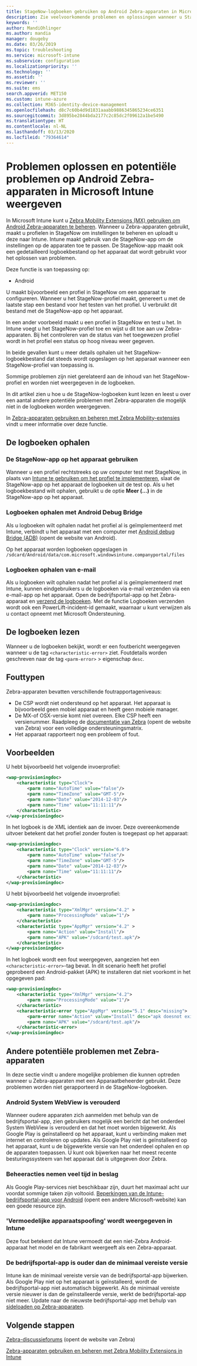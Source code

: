 ```yaml
---
title: StageNow-logboeken gebruiken op Android Zebra-apparaten in Microsoft Intune - Azure | Microsoft Docs
description: Zie veelvoorkomende problemen en oplossingen wanneer u StageNow op Android-apparaten gebruikt met Microsoft Intune. U krijgt ook meer informatie over het ophalen van logboeken en voorbeelden van hoe u de logboeken controleert op succes of fouten.
keywords: ''
author: MandiOhlinger
ms.author: mandia
manager: dougeby
ms.date: 03/26/2019
ms.topic: troubleshooting
ms.service: microsoft-intune
ms.subservice: configuration
ms.localizationpriority: ''
ms.technology: ''
ms.assetid: ''
ms.reviewer: ''
ms.suite: ems
search.appverid: MET150
ms.custom: intune-azure
ms.collection: M365-identity-device-management
ms.openlocfilehash: d8c7c60b4d9d1831aaabb9886345865234ce6351
ms.sourcegitcommit: 3d895be2844bda2177c2c85dc2f09612a1be5490
ms.translationtype: HT
ms.contentlocale: nl-NL
ms.lasthandoff: 03/13/2020
ms.locfileid: "79364614"
---
```

# <a name="troubleshoot-and-see-potential-issues-on-android-zebra-devices-in-microsoft-intune"></a>Problemen oplossen en potentiële problemen op Android Zebra-apparaten in Microsoft Intune weergeven



In Microsoft Intune kunt u [Zebra Mobility Extensions (MX) gebruiken om Android Zebra-apparaten te beheren](android-zebra-mx-overview.md). Wanneer u Zebra-apparaten gebruikt, maakt u profielen in StageNow om instellingen te beheren en uploadt u deze naar Intune. Intune maakt gebruik van de StageNow-app om de instellingen op de apparaten toe te passen. De StageNow-app maakt ook een gedetailleerd logboekbestand op het apparaat dat wordt gebruikt voor het oplossen van problemen.

Deze functie is van toepassing op:

- Android

U maakt bijvoorbeeld een profiel in StageNow om een apparaat te configureren. Wanneer u het StageNow-profiel maakt, genereert u met de laatste stap een bestand voor het testen van het profiel. U verbruikt dit bestand met de StageNow-app op het apparaat.

In een ander voorbeeld maakt u een profiel in StageNow en test u het. In Intune voegt u het StageNow-profiel toe en wijst u dit toe aan uw Zebra-apparaten. Bij het controleren van de status van het toegewezen profiel wordt in het profiel een status op hoog niveau weer gegeven.

In beide gevallen kunt u meer details ophalen uit het StageNow-logboekbestand dat steeds wordt opgeslagen op het apparaat wanneer een StageNow-profiel van toepassing is.

Sommige problemen zijn niet gerelateerd aan de inhoud van het StageNow-profiel en worden niet weergegeven in de logboeken.

In dit artikel zien u hoe u de StageNow-logboeken kunt lezen en leest u over een aantal andere potentiële problemen met Zebra-apparaten die mogelijk niet in de logboeken worden weergegeven.

In [Zebra-apparaten gebruiken en beheren met Zebra Mobility-extensies](android-zebra-mx-overview.md) vindt u meer informatie over deze functie.

## <a name="get-the-logs"></a>De logboeken ophalen

### <a name="use-the-stagenow-app-on-the-device"></a>De StageNow-app op het apparaat gebruiken
Wanneer u een profiel rechtstreeks op uw computer test met StageNow, in plaats van [Intune te gebruiken om het profiel te implementeren](android-zebra-mx-overview.md#step-4-create-a-device-management-profile-in-stagenow), slaat de StageNow-app op het apparaat de logboeken uit de test op. Als u het logboekbestand wilt ophalen, gebruikt u de optie **Meer (...)** in de StageNow-app op het apparaat.

### <a name="get-logs-using-android-debug-bridge"></a>Logboeken ophalen met Android Debug Bridge
Als u logboeken wilt ophalen nadat het profiel al is geïmplementeerd met Intune, verbindt u het apparaat met een computer met [Android debug Bridge (ADB)](https://developer.android.com/studio/command-line/adb) (opent de website van Android).

Op het apparaat worden logboeken opgeslagen in `/sdcard/Android/data/com.microsoft.windowsintune.companyportal/files`

### <a name="get-logs-from-email"></a>Logboeken ophalen van e-mail
Als u logboeken wilt ophalen nadat het profiel al is geïmplementeerd met Intune, kunnen eindgebruikers u de logboeken via e-mail verzenden via een e-mail-app op het apparaat. Open de bedrijfsportal-app op het Zebra-apparaat en [verzend de logboeken](https://docs.microsoft.com/user-help/send-logs-to-your-it-admin-by-email-android). Met de functie Logboeken verzenden wordt ook een PowerLift-incident-id gemaakt, waarnaar u kunt verwijzen als u contact opneemt met Microsoft Ondersteuning.

## <a name="read-the-logs"></a>De logboeken lezen

Wanneer u de logboeken bekijkt, wordt er een foutbericht weergegeven wanneer u de tag `<characteristic-error>` ziet. Foutdetails worden geschreven naar de tag `<parm-error>` > eigenschap `desc`.

## <a name="error-types"></a>Fouttypen

Zebra-apparaten bevatten verschillende foutrapportageniveaus:

- De CSP wordt niet ondersteund op het apparaat. Het apparaat is bijvoorbeeld geen mobiel apparaat en heeft geen mobiele manager.
- De MX-of OSX-versie komt niet overeen. Elke CSP heeft een versienummer. Raadpleeg de [documentatie van Zebra](http://techdocs.zebra.com/mx/) (opent de website van Zebra) voor een volledige ondersteuningsmatrix.
- Het apparaat rapporteert nog een probleem of fout.

## <a name="examples"></a>Voorbeelden

U hebt bijvoorbeeld het volgende invoerprofiel:

```xml
<wap-provisioningdoc>
    <characteristic type="Clock">
        <parm name="AutoTime" value="false"/>
        <parm name="TimeZone" value="GMT-5"/>
        <parm name="Date" value="2014-12-03"/>
        <parm name="Time" value="11:11:11"/>
    </characteristic>
</wap-provisioningdoc>
```

In het logboek is de XML identiek aan de invoer. Deze overeenkomende uitvoer betekent dat het profiel zonder fouten is toegepast op het apparaat:

```xml
<wap-provisioningdoc>
    <characteristic type="Clock" version="6.0">
        <parm name="AutoTime" value="false"/>
        <parm name="TimeZone" value="GMT-5"/>
        <parm name="Date" value="2014-12-03"/>
        <parm name="Time" value="11:11:11"/>
    </characteristic>
</wap-provisioningdoc>
```

U hebt bijvoorbeeld het volgende invoerprofiel:

```xml
<wap-provisioningdoc>
    <characteristic type="XmlMgr" version="4.2" >
        <parm name="ProcessingMode" value="1"/>
    </characteristic>
    <characteristic type="AppMgr" version="4.2" >
        <parm name="Action" value="Install"/>
        <parm name="APK" value="/sdcard/test.apk"/>
    </characteristic>
</wap-provisioningdoc>
```

In het logboek wordt een fout weergegeven, aangezien het een `<characteristic-error>`-tag bevat. In dit scenario heeft het profiel geprobeerd een Android-pakket (APK) te installeren dat niet voorkomt in het opgegeven pad:

```xml
<wap-provisioningdoc>
    <characteristic type="XmlMgr" version="4.2">
        <parm name="ProcessingMode" value="1"/>
    </characteristic>
    <characteristic-error type="AppMgr" version="5.1" desc="missing">
        <parm-error name="Action" value="Install" desc="apk doesnot exist in the path"/>
        <parm name="APK" value="/sdcard/test.apk"/>
    </characteristic-error>
</wap-provisioningdoc>
```

## <a name="other-potential-issues-with-zebra-devices"></a>Andere potentiële problemen met Zebra-apparaten

In deze sectie vindt u andere mogelijke problemen die kunnen optreden wanneer u Zebra-apparaten met een Apparaatbeheerder gebruikt. Deze problemen worden niet gerapporteerd in de StageNow-logboeken.

### <a name="android-system-webview-is-out-of-date"></a>Android System WebView is verouderd

Wanneer oudere apparaten zich aanmelden met behulp van de bedrijfsportal-app, zien gebruikers mogelijk een bericht dat het onderdeel System WebView is verouderd en dat het moet worden bijgewerkt. Als Google Play is geïnstalleerd op het apparaat, kunt u verbinding maken met internet en controleren op updates. Als Google Play niet is geïnstalleerd op het apparaat, kunt u de bijgewerkte versie van het onderdeel ophalen en op de apparaten toepassen. U kunt ook bijwerken naar het meest recente besturingssysteem van het apparaat dat is uitgegeven door Zebra.

### <a name="management-actions-take-a-long-time"></a>Beheeracties nemen veel tijd in beslag

Als Google Play-services niet beschikbaar zijn, duurt het maximaal acht uur voordat sommige taken zijn voltooid. [Beperkingen van de Intune-bedrijfsportal-app voor Android](https://support.microsoft.com/help/3211588/limitations-of-intune-company-portal-app-for-android-in-china) (opent een andere Microsoft-website) kan een goede resource zijn.

### <a name="device-spoofing-suspected-shows-in-intune"></a>'Vermoedelijke apparaatspoofing' wordt weergegeven in Intune

Deze fout betekent dat Intune vermoedt dat een niet-Zebra Android-apparaat het model en de fabrikant weergeeft als een Zebra-apparaat.

### <a name="company-portal-app-is-older-than-minimum-required-version"></a>De bedrijfsportal-app is ouder dan de minimaal vereiste versie

Intune kan de minimaal vereiste versie van de bedrijfsportal-app bijwerken. Als Google Play niet op het apparaat is geïnstalleerd, wordt de bedrijfsportal-app niet automatisch bijgewerkt. Als de minimaal vereiste versie nieuwer is dan de geïnstalleerde versie, werkt de bedrijfsportal-app niet meer. Update naar de nieuwste bedrijfsportal-app met behulp van [sideloaden op Zebra-apparaten](android-zebra-mx-overview.md#sideload-the-company-portal-app).

## <a name="next-steps"></a>Volgende stappen

[Zebra-discussieforums](https://developer.zebra.com/community/home/discussions) (opent de website van Zebra)

[Zebra-apparaten gebruiken en beheren met Zebra Mobility Extensions in Intune](android-zebra-mx-overview.md)
